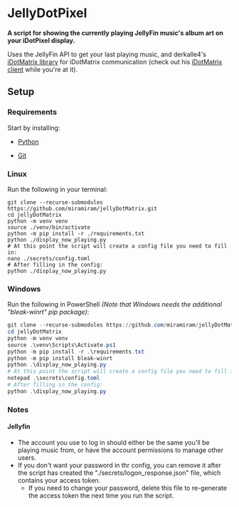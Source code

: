 # JellyDotPixel

**A script for showing the currently playing JellyFin music's album art on your iDotPixel display.**

Uses the JellyFin API to get your last playing music, and derkalle4's [iDotMatrix library](https://github.com/derkalle4/python3-idotmatrix-library/tree/main) for iDotMatrix communication (check out his [iDotMatrix client](https://github.com/derkalle4/python3-idotmatrix-client/tree/main) while you're at it).

## Setup

### Requirements

Start by installing:

- [Python](https://www.python.org/downloads/)

- [Git](https://git-scm.com/downloads)

### Linux

Run the following in your terminal:

```shell
git clone --recurse-submodules https://github.com/miramiram/jellyDotMatrix.git
cd jellyDotMatrix
python -m venv venv
source ./venv/bin/activate
python -m pip install -r ./requirements.txt
python ./display_now_playing.py
# At this point the script will create a config file you need to fill in:
nano ./secrets/config.toml
# After filling in the config:
python ./display_now_playing.py
```

### Windows

Run the following in PowerShell _(Note that Windows needs the additional "bleak-winrt" pip package)_:

```powershell
git clone --recurse-submodules https://github.com/miramiram/jellyDotMatrix.git
cd jellyDotMatrix
python -m venv venv
source .\venv\Scripts\Activate.ps1
python -m pip install -r .\requirements.txt
python -m pip install bleak-winrt
python .\display_now_playing.py
# At this point the script will create a config file you need to fill in:
notepad .\secrets\config.toml
# After filling in the config:
python .\display_now_playing.py
```

### Notes

#### Jellyfin

- The account you use to log in should either be the same you'll be playing music from, or have the account permissions to manage other users.
- If you don't want your password in thr config, you can remove it after the script has created the "./secrets/logon_response.json" file, which contains your access token.
  - If you need to change your password, delete this file to re-generate the access token the next time you run the script.
